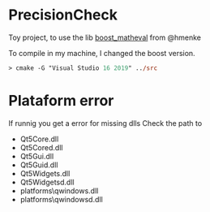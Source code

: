 # PrecisionCheck

Toy project, to use the lib [boost_matheval](https://github.com/hmenke/boost_matheval) from @hmenke

To compile in my machine, I changed the boost version.

```ps
> cmake -G "Visual Studio 16 2019" ../src
```

# Plataform error
If runnig you get a error for missing dlls
Check the path to 
* Qt5Core.dll                                                           
* Qt5Cored.dll                                                          
* Qt5Gui.dll                                                            
* Qt5Guid.dll                                                           
* Qt5Widgets.dll                                                        
* Qt5Widgetsd.dll 
* platforms\qwindows.dll
* platforms\qwindowsd.dll
